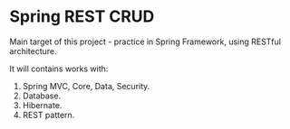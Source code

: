 # Spring REST CRUD

Main target of this project - practice in Spring Framework, using RESTful architecture.

It will contains works with:
  1. Spring MVC, Core, Data, Security.
  2. Database.
  3. Hibernate.
  4. REST pattern.
